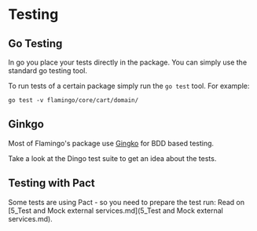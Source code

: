 # Testing

## Go Testing

In go you place your tests directly in the package.
You can simply use the standard go testing tool.

To run tests of a certain package simply run the `go test` tool.
For example:

```
go test -v flamingo/core/cart/domain/
```

## Ginkgo

Most of Flamingo's package use [Gingko](https://github.com/onsi/ginkgo) for BDD based testing.

Take a look at the Dingo test suite to get an idea about the tests.


## Testing with Pact
Some tests are using Pact - so you need to prepare the test run:
Read on [5_Test and Mock external services.md](5_Test and Mock external services.md).

